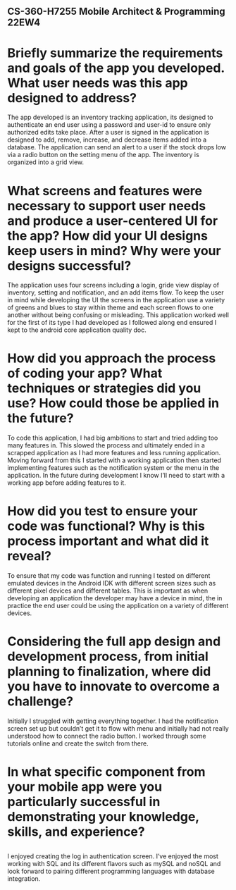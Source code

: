## CS-360-H7255 Mobile Architect & Programming 22EW4
# Briefly summarize the requirements and goals of the app you developed. What user needs was this app designed to address?
The app developed is an inventory tracking application, its designed to authenticate an end user using a password and user-id to ensure only authorized edits take place.
After a user is signed in the application is designed to add, remove, increase, and decrease items added into a database.
The application can send an alert to a user if the stock drops low via a radio button on the setting menu of the app. The inventory is organized into a grid view. 
## 
# What screens and features were necessary to support user needs and produce a user-centered UI for the app? How did your UI designs keep users in mind? Why were your designs successful?
The application uses four screens including a login, gride view display of inventory, setting and notification, and an add items flow. 
To keep the user in mind while developing the UI the screens in the application use a variety of greens and blues to stay within theme and each screen flows to one another without being confusing or misleading. 
This application worked well for the first of its type I had developed as I followed along end ensured I kept to the android core application quality doc. 
## 
# How did you approach the process of coding your app? What techniques or strategies did you use? How could those be applied in the future?
To code this application, I had big ambitions to start and tried adding too many features in. This slowed the process and ultimately ended in a scrapped application as I had more features and less running application.
Moving forward from this I started with a working application then started implementing features such as the notification system or the menu in the application. 
In the future during development I know I’ll need to start with a working app before adding features to it.  
## 
# How did you test to ensure your code was functional? Why is this process important and what did it reveal?
To ensure that my code was function and running I tested on different emulated devices in the Android IDK with different screen sizes such as different pixel devices and different tables. 
This is important as when developing an application the developer may have a device in mind, the in practice the end user could be using the application on a variety of different devices.  
## 
# Considering the full app design and development process, from initial planning to finalization, where did you have to innovate to overcome a challenge?
Initially I struggled with getting everything together. I had the notification screen set up but couldn’t get it to flow with menu and initially had not really understood how to connect the radio button.
I worked through some tutorials online and create the switch from there.
## 
# In what specific component from your mobile app were you particularly successful in demonstrating your knowledge, skills, and experience?
## 
I enjoyed creating the log in authentication screen. I’ve enjoyed the most working with SQL and its different flavors such as mySQL and noSQL and look forward to pairing different programming languages with database integration.
